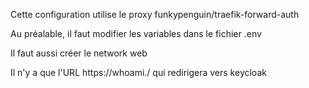 Cette configuration utilise le proxy funkypenguin/traefik-forward-auth

Au préalable, il faut modifier les variables dans le fichier .env

Il faut aussi créer le network web

Il n'y a que l'URL https://whoami.<domaine>/ qui redirigera vers keycloak
